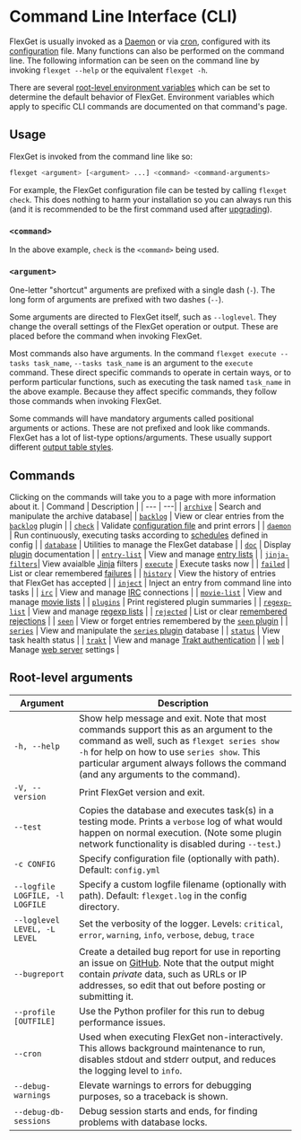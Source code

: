 # Command Line Interface (CLI)
FlexGet is usually invoked as a [Daemon](/Daemon) or via [cron](/InstallWizard/Partial/Crontab), configured with its [configuration](/Configuration) file. Many functions can also be performed on the command line. The following information can be seen on the command line by invoking `flexget --help` or the equivalent `flexget -h`.

There are several [root-level environment variables](/EnvironmentVariables) which can be set to determine the default behavior of FlexGet. Environment variables which apply to specific CLI commands are documented on that command's page.

## Usage
FlexGet is invoked from the command line like so:
```bash
flexget <argument> [<argument> ...] <command> <command-arguments>
```
For example, the FlexGet configuration file can be tested by calling `flexget check`. This does nothing to harm your installation so you can always run this (and it is recommended to be the first command used after [upgrading](/Upgrade)).

### `<command>`
In the above example, `check` is the `<command>` being used. 

### `<argument>`
One-letter "shortcut" arguments are prefixed with a single dash (`-`). The long form of arguments are prefixed with two dashes (`--`).

Some arguments are directed to FlexGet itself, such as `--loglevel`. They change the overall settings of the FlexGet operation or output. These are placed before the command when invoking FlexGet.

Most commands also have arguments. In the command `flexget execute --tasks task_name`, `--tasks task_name` is an argument to the `execute` command. These direct specific commands to operate in certain ways, or to perform particular functions, such as executing the task named `task_name` in the above example. Because they affect specific commands, they follow those commands when invoking FlexGet.

Some commands will have mandatory arguments called positional arguments or actions. These are not prefixed and look like commands. FlexGet has a lot of list-type options/arguments. These usually support different [output table styles](/CLI/--table-styles).

## Commands
Clicking on the commands will take you to a page with more information about it.
| Command | Description |
| --- | ---|
| [`archive`](/CLI/archive) | Search and manipulate the archive database|
| [`backlog`](/CLI/backlog) | View or clear entries from the [`backlog`](/Plugins/backlog) plugin |
| [`check`](/CLI/check) | Validate [configuration file](/Configuration) and print errors |
| [`daemon`](/CLI/daemon) | Run continuously, executing tasks according to [schedules](/Plugins/Daemon/scheduler) defined in config |
| [`database`](/CLI/database) | Utilities to manage the FlexGet database |
| [`doc`](/CLI/doc) | Display [plugin](/Plugins) documentation |
| [`entry-list`](/CLI/entry-list) | View and manage [entry lists](/Plugins/List/entry_list) |
| [`jinja-filters`](/CLI/Jinja-Filters)| View avaialble [Jinja](/Jinja) filters
| [`execute`](/CLI/execute) | Execute tasks now |
| [`failed`](/CLI/failed) | List or clear remembered [failures](/Plugins/retry-failed) |
| [`history`](/CLI/history) | View the history of entries that FlexGet has accepted |
| [`inject`](/CLI/inject) | Inject an entry from command line into tasks |
| [`irc`](/CLI/irc) | View and manage [IRC](/Plugins/Daemon/irc) connections |
| [`movie-list`](/CLI/movie-list) | View and manage [movie lists](/Plugins/List/movie_list) |
| [`plugins`](/CLI/plugins) | Print registered plugin summaries |
| [`regexp-list`](/CLI/regexp-list) | View and manage [regexp lists](/Plugins/List/regexp_list) |
| [`rejected`](/CLI/rejected) | List or clear [remembered rejections](/Plugins/remember_rejected) |
| [`seen`](/CLI/seen) | View or forget entries remembered by the [`seen` plugin](/Plugins/seen) |
| [`series`](/CLI/series) | View and manipulate the [`series` plugin](/Plugins/series) database | 
| [`status`](/CLI/status) | View task health status |
| [`trakt`](/CLI/trakt) | View and manage [Trakt authentication](/Trakt_Authentication) |
| [`web`](/CLI/web) | Manage [web server](/Web-UI) settings |

## Root-level arguments
| Argument | Description |
| --- | --- |
| `-h, --help` | Show help message and exit. Note that most commands support this as an argument to the command as well, such as `flexget series show -h` for help on how to use `series show`. This particular argument always follows the command (and any arguments to the command). |
| `-V, --version` | Print FlexGet version and exit. |
| `--test` | Copies the database and executes task(s) in a testing mode. Prints a `verbose` log of what would happen on normal execution. (Note some plugin network functionality is disabled during `--test`.)|
| `-c CONFIG` | Specify configuration file (optionally with path). Default: `config.yml` |
| `--logfile LOGFILE, -l LOGFILE` | Specify a custom logfile filename (optionally with path). Default: `flexget.log` in the config directory. |
| `--loglevel LEVEL, -L LEVEL` | Set the verbosity of the logger. Levels: `critical`, `error`, `warning`, `info`, `verbose`, `debug`, `trace` |
| `--bugreport` | Create a detailed bug report for use in reporting an issue on [GitHub](https://github.com/Flexget/Flexget/issues). Note that the output might contain _private_ data, such as URLs or IP addresses, so edit that out before posting or submitting it. |
| `--profile [OUTFILE]` | Use the Python profiler for this run to debug performance issues. |
| `--cron` | Used when executing FlexGet non-interactively. This allows background maintenance to run, disables stdout and stderr output, and reduces the logging level to `info`. |
| `--debug-warnings` | Elevate warnings to errors for debugging purposes, so a traceback is shown.
| `--debug-db-sessions` | Debug session starts and ends, for finding problems with database locks. |